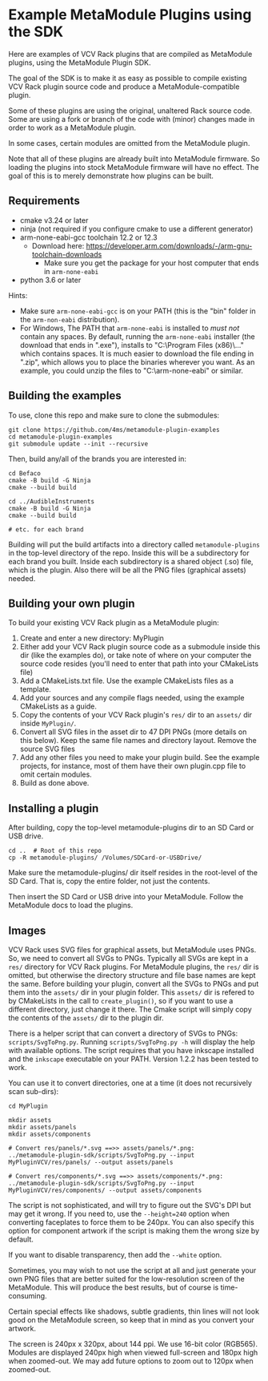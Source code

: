 # Example MetaModule Plugins using the SDK

Here are examples of VCV Rack plugins that are compiled as MetaModule plugins, using the MetaModule Plugin SDK.

The goal of the SDK is to make it as easy as possible to compile existing VCV Rack plugin source code 
and produce a MetaModule-compatible plugin.

Some of these plugins are using the original, unaltered Rack source code. Some are using a fork or branch of the code with
(minor) changes made in order to work as a MetaModule plugin.

In some cases, certain modules are omitted from the MetaModule plugin.

Note that all of these plugins are already built into MetaModule firmware. So loading the plugins into stock MetaModule
firmware will have no effect. The goal of this is to merely demonstrate how plugins can be built.

## Requirements

  - cmake v3.24 or later
  - ninja (not required if you configure cmake to use a different generator) 
  - arm-none-eabi-gcc toolchain 12.2 or 12.3
      - Download here: https://developer.arm.com/downloads/-/arm-gnu-toolchain-downloads
          - Make sure you get the package for your host computer that ends in `arm-none-eabi`
  - python 3.6 or later

Hints:
  - Make sure `arm-none-eabi-gcc` is on your PATH (this is the "bin" folder in the
`arm-non-eabi` distribution).
  - For Windows, The PATH that `arm-none-eabi` is installed to *must not* contain
any spaces. By default, running the `arm-none-eabi` installer (the download
that ends in ".exe"), installs to "C:\Program Files (x86)\\..." which contains
spaces. It is much easier to download the file ending in ".zip", which allows
you to place the binaries wherever you want. As an example, you could unzip the
files to "C:\arm-none-eabi" or similar.


## Building the examples

To use, clone this repo and make sure to clone the submodules:

```
git clone https://github.com/4ms/metamodule-plugin-examples
cd metamodule-plugin-examples
git submodule update --init --recursive
```

Then, build any/all of the brands you are interested in:

```
cd Befaco
cmake -B build -G Ninja
cmake --build build

cd ../AudibleInstruments
cmake -B build -G Ninja
cmake --build build

# etc. for each brand
```

Building will put the build artifacts into a directory called
`metamodule-plugins` in the top-level directory of the repo. Inside this will
be a subdirectory for each brand you built. Inside each subdirectory is a
shared object (.so) file, which is the plugin. Also there will be all the PNG
files (graphical assets) needed.


## Building your own plugin

To build your existing VCV Rack plugin as a MetaModule plugin:

1. Create and enter a new directory: MyPlugin
2. Either add your VCV Rack plugin source code as a submodule inside this dir
   (like the examples do), or take note of where on your computer the source
   code resides (you'll need to enter that path into your CMakeLists file)
3. Add a CMakeLists.txt file. Use the example CMakeLists files as a template. 
4. Add your sources and any compile flags needed, using the example CMakeLists
   as a guide.
5. Copy the contents of your VCV Rack plugin's `res/` dir to an `assets/` dir
   inside `MyPlugin/`.
6. Convert all SVG files in the asset dir to 47 DPI PNGs (more details on this
   below). Keep the same file names and directory layout. Remove the source SVG
   files
7. Add any other files you need to make your plugin build. See the example
   projects, for instance, most of them have their own plugin.cpp file to omit
   certain modules.
8. Build as done above.


## Installing a plugin

After building, copy the top-level metamodule-plugins dir to an SD Card or USB
drive.


``` 
cd ..  # Root of this repo
cp -R metamodule-plugins/ /Volumes/SDCard-or-USBDrive/
``` 

Make sure the metamodule-plugins/ dir itself resides in the root-level of
the SD Card. That is, copy the entire folder, not just the contents.

Then insert the SD Card or USB drive into your MetaModule. Follow the
MetaModule docs to load the plugins.


## Images

VCV Rack uses SVG files for graphical assets, but MetaModule uses PNGs. So, we
need to convert all SVGs to PNGs. Typically all SVGs are kept in a `res/`
directory for VCV Rack plugins. For MetaModule plugins, the `res/` dir is
omitted, but otherwise the directory structure and file base names are kept the
same. Before building your plugin, convert all the SVGs to PNGs and put them
into the `assets/` dir in your plugin folder. This `assets/` dir is refered to
by CMakeLists in the call to `create_plugin()`, so if you want to use a
different directory, just change it there. The Cmake script will simply copy
the contents of the `assets/` dir to the plugin dir.

There is a helper script that can convert a directory of SVGs to PNGs:
`scripts/SvgToPng.py`. Running `scripts/SvgToPng.py -h` will display the help
with available options. The script requires that you have inkscape installed
and the `inkscape` executable on your PATH. Version 1.2.2 has been tested to
work.

You can use it to convert directories, one at a time (it does not recursively
scan sub-dirs):

``` 
cd MyPlugin

mkdir assets 
mkdir assets/panels 
mkdir assets/components

# Convert res/panels/*.svg ==>> assets/panels/*.png: 
../metamodule-plugin-sdk/scripts/SvgToPng.py --input MyPluginVCV/res/panels/ --output assets/panels

# Convert res/components/*.svg ==>> assets/components/*.png:
../metamodule-plugin-sdk/scripts/SvgToPng.py --input MyPluginVCV/res/components/ --output assets/components

```

The script is not sophisticated, and will try to figure out the SVG's DPI but
may get it wrong. If you need to, use the `--height=240` option when
converting faceplates to force them to be 240px. You can also specify this option
for component artwork if the script is making them the wrong size by default.

If you want to disable transparency, then add the `--white` option.

Sometimes, you may wish to not use the script at all and just generate your own
PNG files that are better suited for the low-resolution screen of the MetaModule.
This will produce the best results, but of course is time-consuming.

Certain special effects like shadows, subtle gradients, thin lines will not look
good on the MetaModule screen, so keep that in mind as you convert your artwork.

The screen is 240px x 320px, about 144 ppi. We use 16-bit color (RGB565).
Modules are displayed 240px high when viewed full-screen and 180px high when zoomed-out.
We may add future options to zoom out to 120px when zoomed-out.


